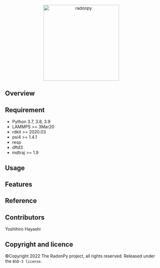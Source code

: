 <p align="center">
  <img height="250" src="https://github.com/RadonPy/RadonPy/blob/main/logo.png" alt="radonpy">
</p>

## Overview

## Requirement
- Python 3.7, 3.8, 3.9
- LAMMPS >= 3Mar20
- rdkit >= 2020.03
- psi4 >= 1.4.1
- resp
- dftd3
- mdtraj >= 1.9

## Usage

## Features

## Reference

## Contributors
Yoshihiro Hayashi

## Copyright and licence
©Copyright 2022 The RadonPy project, all rights reserved.
Released under the `BSD-3 license`.
